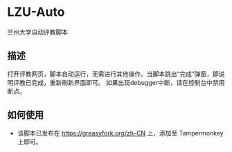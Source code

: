 # LZU-Auto
兰州大学自动评教脚本
## 描述
打开评教网页，脚本自动运行，无需进行其他操作。当脚本跳出“完成”弹窗，即说明评教已完成，重新刷新界面即可。 如果出现debugger中断，请在控制台中禁用断点。
## 如何使用
* 该脚本已发布在 https://greasyfork.org/zh-CN 上，添加至 Tampermonkey 上即可。

<!-- **本脚本已G，FuckLZU!** -->
